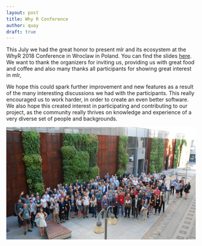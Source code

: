 ```yaml
---
layout: post
title: Why R Conference
author: quay
draft: true 
---
```


This July we had the great honor to present mlr and its ecosystem at the WhyR 2018 Conference in Wroclaw in Poland.
You can find the slides [here](https://github.com/mlr-org/mlr-outreach).
We want to thank the organizers for inviting us, providing us with great food and coffee and also many thanks all participants for showing great interest in mlr, 

We hope this could spark further improvement and new features as a result of the many interesting discussions we had with the participants.
This really encouraged us to work harder, in order to create an even better software.
We also hope this created interest in participating and contributing to our project, as the community really thrives on knowledge and experience of a very diverse set of people and backgrounds. 

![](../images/2018-07-05-whyr-conference/pic.jpg)



